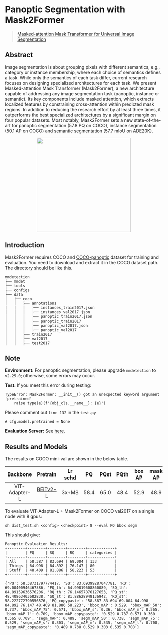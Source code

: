 # Panoptic Segmentation with Mask2Former

> [Masked-attention Mask Transformer for Universal Image Segmentation](http://arxiv.org/abs/2112.01527)

<!-- [ALGORITHM] -->

## Abstract

Image segmentation is about grouping pixels with different semantics, e.g., category or instance membership, where each choice of semantics defines a task. While only the semantics of each task differ, current research focuses on designing specialized architectures for each task. We present Masked-attention Mask Transformer (Mask2Former), a new architecture capable of addressing any image segmentation task (panoptic, instance or semantic). Its key components include masked attention, which extracts localized features by constraining cross-attention within predicted mask regions. In addition to reducing the research effort by at least three times, it outperforms the best specialized architectures by a significant margin on four popular datasets. Most notably, Mask2Former sets a new state-of-the-art for panoptic segmentation (57.8 PQ on COCO), instance segmentation (50.1 AP on COCO) and semantic segmentation (57.7 mIoU on ADE20K).

<div align=center>
<img src="https://camo.githubusercontent.com/455d3116845b1d580b1f8a8542334b9752fdf39364deee2951cdd231524c7725/68747470733a2f2f626f77656e63303232312e6769746875622e696f2f696d616765732f6d61736b666f726d657276325f7465617365722e706e67" height="300"/>
</div>

## Introduction

Mask2Former requires COCO and [COCO-panoptic](http://images.cocodataset.org/annotations/panoptic_annotations_trainval2017.zip) dataset for training and evaluation. You need to download and extract it in the COCO dataset path.
The directory should be like this.

```none
mmdetection
├── mmdet
├── tools
├── configs
├── data
│   ├── coco
│   │   ├── annotations
|   |   |   ├── instances_train2017.json
|   |   |   ├── instances_val2017.json
│   │   │   ├── panoptic_train2017.json
│   │   │   ├── panoptic_train2017
│   │   │   ├── panoptic_val2017.json
│   │   │   ├── panoptic_val2017
│   │   ├── train2017
│   │   ├── val2017
│   │   ├── test2017
```

## Note

**Environment:** For panoptic segmentation, please upgrade `mmdetection` to `v2.25.0`; otherwise, some errors may occur.

**Test:** If you meet this error during testing:

```
TypeError: Mask2Former: __init__() got an unexpected keyword argument 'pretrained'
    raise type(e)(f'{obj_cls.__name__}: {e}')
```

Please comment out `line 132` in the `test.py`

```
# cfg.model.pretrained = None
```

**Evaluation Server:** See [here](https://github.com/open-mmlab/mmdetection/blob/master/docs/en/tutorials/test_results_submission.md).

## Results and Models

The results on COCO mini-val are shown in the below table.

| Backbone      | Pretrain                                                                                                                  | Lr schd | PQ   | PQst | PQth | box AP | mask AP | Config                                                                | Download                                                                                                                                                                                                                                                                   |
|:-------------:|:--------------------------------------------------------------------------------------------------------------------------:|:-------:|:----:|:----:|:----:|:------:|:-------:|:---------------------------------------------------------------------:|:--------------------------------------------------------------------------------------------------------------------------------------------------------------------------------------------------------------------------------------------------------------------------:|
| ViT-Adapter-L | [BEiTv2-L](https://conversationhub.blob.core.windows.net/beit-share-public/beitv2/beitv2_large_patch16_224_pt1k_ft21k.pth) | 3x+MS   | 58.4 | 65.0 | 48.4 | 52.9   | 48.9    | [config](./mask2former_beitv2_adapter_large_16x1_3x_coco-panoptic.py) | [ckpt](https://github.com/czczup/ViT-Adapter/releases/download/panoptic/mask2former_beitv2_adapter_large_16x1_3x_coco-panoptic.pth) \| [log](https://huggingface.co/czczup/ViT-Adapter/raw/main/mask2former_beitv2_adapter_large_16x1_3x_coco-panoptic.txt) |

To evaluate ViT-Adapter-L + Mask2Former on COCO val2017 on a single node with 8 gpus:

```shell
sh dist_test.sh <config> <checkpoint> 8 --eval PQ bbox segm
```

This should give:

```
Panoptic Evaluation Results:
+--------+--------+--------+--------+------------+
|        | PQ     | SQ     | RQ     | categories |
+--------+--------+--------+--------+------------+
| All    | 58.387 | 83.694 | 69.004 | 133        |
| Things | 64.998 | 84.892 | 76.147 | 80         |
| Stuff  | 48.409 | 81.886 | 58.223 | 53         |
+--------+--------+--------+--------+------------+

{'PQ': 58.38731797774417, 'SQ': 83.69399287047781, 'RQ': 69.00400946467386, 'PQ_th': 64.99819608860089, 'SQ_th': 84.89159636576206, 'RQ_th': 76.14657876127653, 'PQ_st': 48.40863403682838, 'SQ_st': 81.88628948136942, 'RQ_st': 58.222772790556576, 'PQ_copypaste': '58.387 83.694 69.004 64.998 84.892 76.147 48.409 81.886 58.223', 'bbox_mAP': 0.529, 'bbox_mAP_50': 0.737, 'bbox_mAP_75': 0.571, 'bbox_mAP_s': 0.36, 'bbox_mAP_m': 0.565, 'bbox_mAP_l': 0.709, 'bbox_mAP_copypaste': '0.529 0.737 0.571 0.360 0.565 0.709', 'segm_mAP': 0.489, 'segm_mAP_50': 0.738, 'segm_mAP_75': 0.529, 'segm_mAP_s': 0.303, 'segm_mAP_m': 0.535, 'segm_mAP_l': 0.708, 'segm_mAP_copypaste': '0.489 0.738 0.529 0.303 0.535 0.708'}
```
